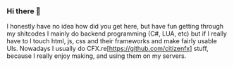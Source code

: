 ### Hi there 👋
I honestly have no idea how did you get here, but have fun getting through my shitcodes
I mainly do backend programming (C#, LUA, etc) but if I really have to I touch html, js, css and their frameworks and make fairly usable UIs.
Nowadays I usually do CFX.re[https://github.com/citizenfx] stuff, because I really enjoy making, and using them on my servers.
